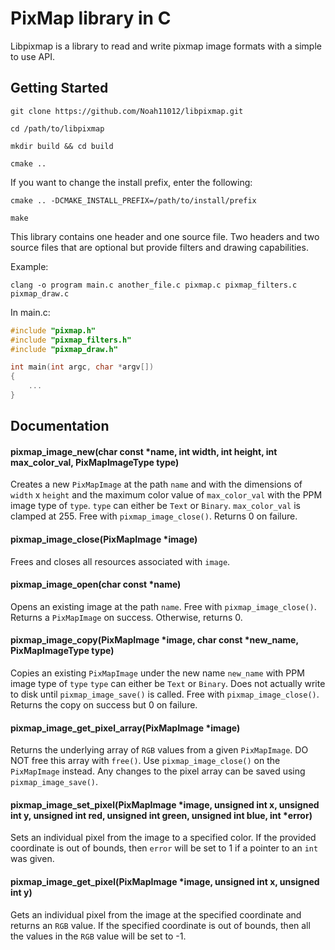 # PixMap library in C
Libpixmap is a library to read and write pixmap image formats with a simple to use API.

## Getting Started

`git clone https://github.com/Noah11012/libpixmap.git`

`cd /path/to/libpixmap`

`mkdir build && cd build`

`cmake ..`

If you want to change the install prefix, enter the following:

`cmake .. -DCMAKE_INSTALL_PREFIX=/path/to/install/prefix`

`make`

This library contains one header and one source file. Two headers and two source files that are optional but provide filters and drawing capabilities.

Example:

`clang -o program main.c another_file.c pixmap.c pixmap_filters.c pixmap_draw.c`

In main.c:

```c
#include "pixmap.h"
#include "pixmap_filters.h"
#include "pixmap_draw.h"

int main(int argc, char *argv[])
{
    ...
}
```

## Documentation
#### pixmap_image_new(char const *name, int width, int height, int max_color_val, PixMapImageType type)

Creates a new `PixMapImage` at the path `name` and with the dimensions of `width` x `height` and the maximum color value of `max_color_val` with the PPM image type of `type`. `type` can either be `Text` or `Binary`. `max_color_val` is clamped at 255. Free with `pixmap_image_close()`. Returns 0 on failure.

#### pixmap_image_close(PixMapImage *image)

Frees and closes all resources associated with `image`.

#### pixmap_image_open(char const *name)

Opens an existing image at the path `name`. Free with `pixmap_image_close()`. Returns a `PixMapImage` on success. Otherwise, returns 0.

#### pixmap_image_copy(PixMapImage *image, char const *new_name, PixMapImageType type)

Copies an existing `PixMapImage` under the new name `new_name` with PPM image type of `type` `type` can either be `Text` or `Binary`. Does not actually write to disk until `pixmap_image_save()` is called. Free with `pixmap_image_close()`. Returns the copy on success but 0 on failure.

#### pixmap_image_get_pixel_array(PixMapImage *image)

Returns the underlying array of `RGB` values from a given `PixMapImage`.
DO NOT free this array with `free()`. Use `pixmap_image_close()` on the `PixMapImage`
instead. Any changes to the pixel array can be saved using `pixmap_image_save()`.

#### pixmap_image_set_pixel(PixMapImage *image, unsigned int x, unsigned int y, unsigned int red, unsigned int green, unsigned int blue, int *error)

Sets an individual pixel from the image to a specified color. If the provided coordinate is out of bounds, then `error` will be set to 1 if a pointer to an `int` was given.

#### pixmap_image_get_pixel(PixMapImage *image, unsigned int x, unsigned int y)

Gets an individual pixel from the image at the specified coordinate and returns an `RGB` value. If the specified coordinate is out of bounds, then all the values in the `RGB` value will be set to -1.
